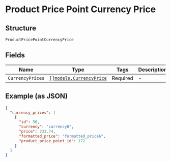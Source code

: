 
# Product Price Point Currency Price

## Structure

`ProductPricePointCurrencyPrice`

## Fields

| Name | Type | Tags | Description |
|  --- | --- | --- | --- |
| `CurrencyPrices` | [`[]models.CurrencyPrice`](../../doc/models/currency-price.md) | Required | - |

## Example (as JSON)

```json
{
  "currency_prices": [
    {
      "id": 50,
      "currency": "currency8",
      "price": 233.74,
      "formatted_price": "formatted_price6",
      "product_price_point_id": 172
    }
  ]
}
```

